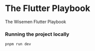 # The Flutter Playbook

The Wisemen Flutter Playbook

### Running the project locally

```bash
pnpm run dev
```
